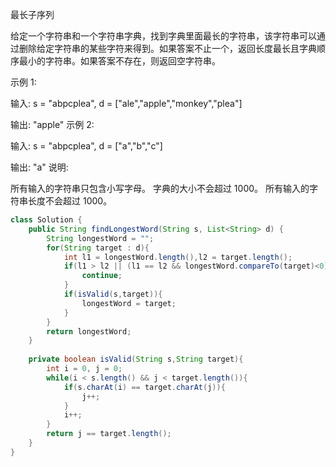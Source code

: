 最长子序列

给定一个字符串和一个字符串字典，找到字典里面最长的字符串，该字符串可以通过删除给定字符串的某些字符来得到。如果答案不止一个，返回长度最长且字典顺序最小的字符串。如果答案不存在，则返回空字符串。

示例 1:

输入:
s = "abpcplea", d = ["ale","apple","monkey","plea"]

输出: 
"apple"
示例 2:

输入:
s = "abpcplea", d = ["a","b","c"]

输出: 
"a"
说明:

所有输入的字符串只包含小写字母。
字典的大小不会超过 1000。
所有输入的字符串长度不会超过 1000。


```java
class Solution {
    public String findLongestWord(String s, List<String> d) {
        String longestWord = "";
        for(String target : d){
            int l1 = longestWord.length(),l2 = target.length();
            if(l1 > l2 || (l1 == l2 && longestWord.compareTo(target)<0)){
                continue;
            }
            if(isValid(s,target)){
                longestWord = target;
            }
        }
        return longestWord;
    }
    
    private boolean isValid(String s,String target){
        int i = 0, j = 0;
        while(i < s.length() && j < target.length()){
            if(s.charAt(i) == target.charAt(j)){
                j++;
            }
            i++;
        }
        return j == target.length();
    }
}
```